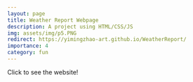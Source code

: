 ```yaml
---
layout: page
title: Weather Report Webpage
description: A project using HTML/CSS/JS
img: assets/img/p5.PNG
redirect: https://yimingzhao-art.github.io/WeatherReport/
importance: 4
category: fun
---
```

Click to see the website!
